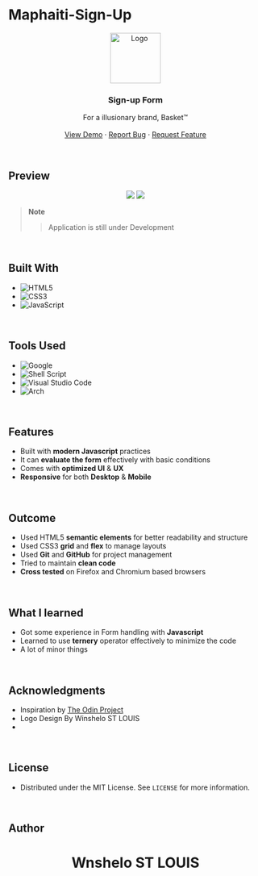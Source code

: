 # Maphaiti-Sign-Up

<!-- PROJECT LOGO -->
<div align="center">
  <a href="https://0xabdulkhalid.github.io/basket-sign-up/">
    <img src="./assets/md-images/cart.png" alt="Logo" width="100">
  </a>

<h3 align="center"><b>Sign-up Form</b></h3>

  <p align="center">
    For a illusionary brand, Basket™
    <br />
    <br />
    <a href="https://0xabdulkhalid.github.io/basket-sign-up/">View Demo</a>
    ·
    <a href="https://github.com/windesigner12/Maphaiti-Sign-Up/issues">Report Bug</a>
    ·
    <a href="https://github.com/windesigner12/Maphaiti-Sign-Up/issues">Request Feature</a>
  </p>
</div>

<br>

<!-- ABOUT THE PROJECT -->
## Preview

<div align="center">
 <img src="./assets/md-images/desktop-preview.png">
 <img src="./assets/md-images/mobile-preview.png">
</div>

> **Note**  
>> Application is still under Development

<br>

## Built With

- ![HTML5](https://img.shields.io/badge/html5-%23E34F26.svg?style=for-the-badge&logo=html5&logoColor=white)   
- ![CSS3](https://img.shields.io/badge/css3-%231572B6.svg?style=for-the-badge&logo=css3&logoColor=white)   
- ![JavaScript](https://img.shields.io/badge/javascript-%23323330.svg?style=for-the-badge&logo=javascript&logoColor=%23F7DF1E)

<br>

## Tools Used

- ![Google](https://img.shields.io/badge/google-4285F4?style=for-the-badge&logo=google&logoColor=white)   
- ![Shell Script](https://img.shields.io/badge/Terminal-%23121011.svg?style=for-the-badge&logo=gnu-bash&logoColor=white)  
- ![Visual Studio Code](https://img.shields.io/badge/Visual%20Studio%20Code-0078d7.svg?style=for-the-badge&logo=visual-studio-code&logoColor=white)  
- ![Arch](https://img.shields.io/badge/Arch%20Linux-1793D1?logo=arch-linux&logoColor=fff&style=for-the-badge)

<br>

## Features

- Built with **modern Javascript** practices
- It can **evaluate the form** effectively with basic conditions
- Comes with **optimized UI** & **UX**
- **Responsive** for both **Desktop** & **Mobile**

<br>

## Outcome

* Used HTML5 **semantic elements** for better readability and structure
* Used CSS3 **grid** and **flex** to manage layouts
* Used **Git** and **GitHub** for project management
* Tried to maintain **clean code**
* **Cross tested** on Firefox and Chromium based browsers

<br>

## What I learned

* Got some experience in Form handling with **Javascript**
* Learned to use **ternery** operator effectively to minimize the code
* A lot of minor things

<br>

<!-- ACKNOWLEDGMENTS -->
## Acknowledgments

* Inspiration by [The Odin Project](https://www.theodinproject.com/)
* Logo Design By Winshelo ST LOUIS
* 

<br>

<!-- LICENSE -->
## License

- Distributed under the MIT License. See `LICENSE` for more information.

<br>

<!-- CONTACT -->
## Author

<div align="center">
<h1>Wnshelo ST LOUIS</h1>
<a href="https://www.linkedin.com/in/winshelostlouis/" target="_blank">
</a>

</div>
